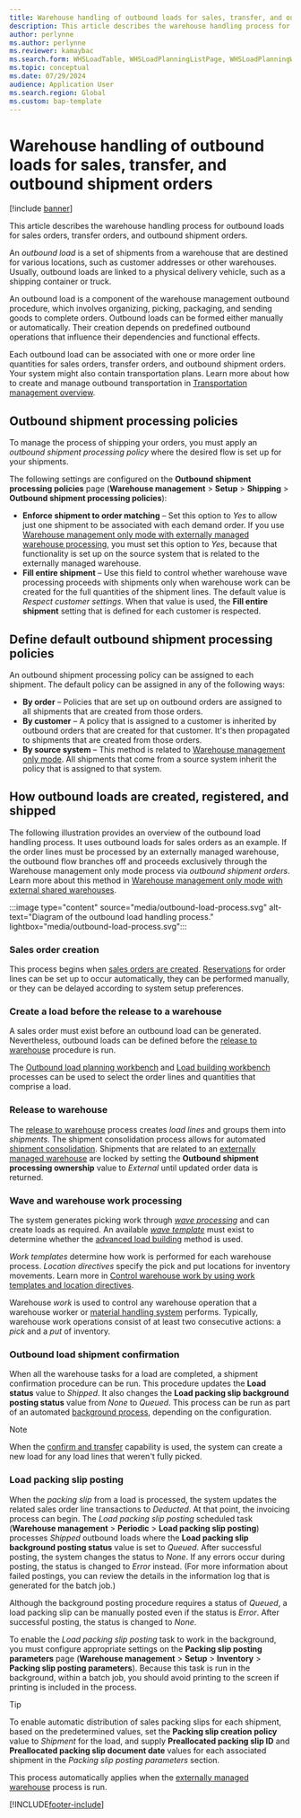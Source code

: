 ```yaml
---
title: Warehouse handling of outbound loads for sales, transfer, and outbound shipment orders
description: This article describes the warehouse handling process for outbound loads for sales, transfer, and outbound shipment orders.
author: perlynne
ms.author: perlynne
ms.reviewer: kamaybac
ms.search.form: WHSLoadTable, WHSLoadPlanningListPage, WHSLoadPlanningWorkbench, WHSOutboundLoadPlanningWorkbench, WHSOutboundShipmentOrder, WHSPackingSlipPostingParameters, WHSShipPlanningListPage, WHSShipmentDetails, WHSWaveTemplateTable, WHSPostMethod, WHSWorkTemplateTable, WHSLocDirTable, WHSEWManagementSystem, InventLocations 
ms.topic: conceptual
ms.date: 07/29/2024
audience: Application User
ms.search.region: Global
ms.custom: bap-template
---
```


# Warehouse handling of outbound loads for sales, transfer, and outbound shipment orders

[!include [banner](../includes/banner.md)]

This article describes the warehouse handling process for outbound loads for sales orders, transfer orders, and outbound shipment orders.

An *outbound load* is a set of shipments from a warehouse that are destined for various locations, such as customer addresses or other warehouses. Usually, outbound loads are linked to a physical delivery vehicle, such as a shipping container or truck.

An outbound load is a component of the warehouse management outbound procedure, which involves organizing, picking, packaging, and sending goods to complete orders. Outbound loads can be formed either manually or automatically. Their creation depends on predefined outbound operations that influence their dependencies and functional effects.

Each outbound load can be associated with one or more order line quantities for sales orders, transfer orders, and outbound shipment orders. Your system might also contain transportation plans. Learn more about how to create and manage outbound transportation in [Transportation management overview](../transportation/transportation-management-overview.md).

## <a name="outbound-shipment-policies"></a>Outbound shipment processing policies

To manage the process of shipping your orders, you must apply an *outbound shipment processing policy* where the desired flow is set up for your shipments.

The following settings are configured on the **Outbound shipment processing policies** page (**Warehouse management** \> **Setup** \> **Shipping** \> **Outbound shipment processing policies**):

- **Enforce shipment to order matching** – Set this option to *Yes* to allow just one shipment to be associated with each demand order. If you use [Warehouse management only mode with externally managed warehouse processing](wms-only-mode-external-shared-warehouse.md), you must set this option to *Yes*, because that functionality is set up on the source system that is related to the externally managed warehouse.
- **Fill entire shipment** – Use this field to control whether warehouse wave processing proceeds with shipments only when warehouse work can be created for the full quantities of the shipment lines. The default value is *Respect customer settings*. When that value is used, the **Fill entire shipment** setting that is defined for each customer is respected.

## Define default outbound shipment processing policies

An outbound shipment processing policy can be assigned to each shipment. The default policy can be assigned in any of the following ways:

- **By order** – Policies that are set up on outbound orders are assigned to all shipments that are created from those orders.
- **By customer** – A policy that is assigned to a customer is inherited by outbound orders that are created for that customer. It's then propagated to shipments that are created from those orders.
- **By source system** – This method is related to [Warehouse management only mode](wms-only-mode-overview.md). All shipments that come from a source system inherit the policy that is assigned to that system.

## How outbound loads are created, registered, and shipped

The following illustration provides an overview of the outbound load handling process. It uses outbound loads for sales orders as an example. If the order lines must be processed by an externally managed warehouse, the outbound flow branches off and proceeds exclusively through the Warehouse management only mode process via *outbound shipment orders*. Learn more about this method in [Warehouse management only mode with external shared warehouses](wms-only-mode-external-shared-warehouse.md).

:::image type="content" source="media/outbound-load-process.svg" alt-text="Diagram of the outbound load handling process." lightbox="media/outbound-load-process.svg":::

### Sales order creation

This process begins when [sales orders are created](../sales-marketing/tasks/create-sales-orders.md). [Reservations](../inventory/reserve-inventory-quantities.md) for order lines can be set up to occur automatically, they can be performed manually, or they can be delayed according to system setup preferences.

### Create a load before the release to a warehouse

A sales order must exist before an outbound load can be generated. Nevertheless, outbound loads can be defined before the [release to warehouse](#release-to-warehouse) procedure is run.

The [Outbound load planning workbench](tasks/use-load-planning-workbench-plan-loads-shipments.md) and [Load building workbench](../transportation/tasks/load-building-workbench.md) processes can be used to select the order lines and quantities that comprise a load.

### <a name="release-to-warehouse"></a>Release to warehouse

The [release to warehouse](release-to-warehouse-process.md) process creates *load lines* and groups them into *shipments*. The shipment consolidation process allows for automated [shipment consolidation](about-shipment-consolidation-policies.md). Shipments that are related to an [externally managed warehouse](wms-only-mode-external-shared-warehouse.md) are locked by setting the **Outbound shipment processing ownership** value to *External* until updated order data is returned.

### Wave and warehouse work processing

The system generates picking work through [*wave processing*](wave-processing.md) and can create loads as required. An available [*wave template*](wave-templates.md) must exist to determine whether the [advanced load building](advanced-load-building-during-wave.md) method is used.

*Work templates* determine how work is performed for each warehouse process. *Location directives* specify the pick and put locations for inventory movements. Learn more in [Control warehouse work by using work templates and location directives](control-warehouse-location-directives.md).

Warehouse *work* is used to control any warehouse operation that a warehouse worker or [material handling system](mhax.md) performs. Typically, warehouse work operations consist of at least two consecutive actions: a *pick* and a *put* of inventory.

### Outbound load shipment confirmation

When all the warehouse tasks for a load are completed, a shipment confirmation procedure can be run. This procedure updates the **Load status** value to *Shipped*. It also changes the **Load packing slip background posting status** value from *None* to *Queued*. This process can be run as part of an automated [background process](confirm-outbound-shipments-from-batch-jobs.md), depending on the configuration.

> [!NOTE]
> When the [confirm and transfer](confirm-and-transfer.md) capability is used, the system can create a new load for any load lines that weren't fully picked.

### <a name="load-packing-slip-posting"></a>Load packing slip posting

When the *packing slip* from a load is processed, the system updates the related sales order line transactions to *Deducted*. At that point, the invoicing process can begin. The *Load packing slip posting* scheduled task (**Warehouse management** \> **Periodic** \> **Load packing slip posting**) processes *Shipped* outbound loads where the **Load packing slip background posting status** value is set to *Queued*. After successful posting, the system changes the status to *None*. If any errors occur during posting, the status is changed to *Error* instead. (For more information about failed postings, you can review the details in the information log that is generated for the batch job.)

Although the background posting procedure requires a status of *Queued*, a load packing slip can be manually posted even if the status is *Error*. After successful posting, the status is changed to *None*.

To enable the *Load packing slip posting* task to work in the background, you must configure appropriate settings on the **Packing slip posting parameters** page (**Warehouse management** \> **Setup** \> **Inventory** \> **Packing slip posting parameters**). Because this task is run in the background, within a batch job, you should avoid printing to the screen if printing is included in the process.

> [!TIP]
> To enable automatic distribution of sales packing slips for each shipment, based on the predetermined values, set the **Packing slip creation policy** value to *Shipment* for the load, and supply **Preallocated packing slip ID** and **Preallocated packing slip document date** values for each associated shipment in the *Packing slip posting parameters* section.
>
> This process automatically applies when the [externally managed warehouse](wms-only-mode-external-shared-warehouse.md) process is run.

[!INCLUDE[footer-include](../../includes/footer-banner.md)]
